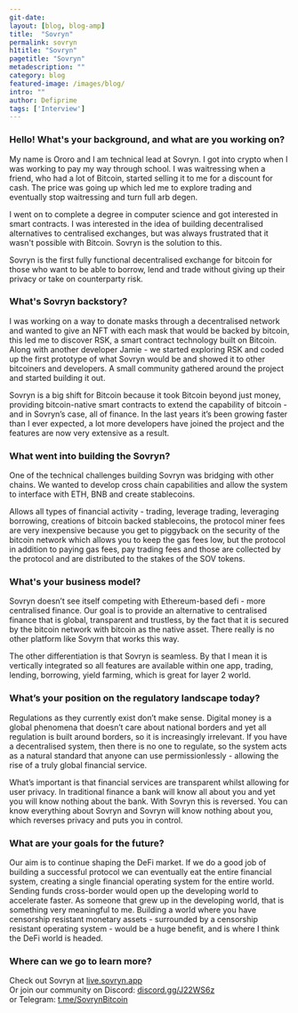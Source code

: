 ```yaml
---
git-date:
layout: [blog, blog-amp]
title:  "Sovryn"
permalink: sovryn
h1title: "Sovryn"
pagetitle: "Sovryn"
metadescription: ""
category: blog
featured-image: /images/blog/
intro: ""
author: Defiprime
tags: ['Interview']
---
```


### Hello! What's your background, and what are you working on?

My name is Ororo and I am technical lead at Sovryn. I got into crypto when I was working to pay my way through school. I was waitressing when a friend, who had a lot of Bitcoin, started selling it to me for a discount for cash. The price was going up which led me to explore trading and eventually stop waitressing and turn full arb degen.

I went on to complete a degree in computer science and got interested in smart contracts. I was interested in the idea of building decentralised alternatives to centralised exchanges, but was always frustrated that it wasn't possible with Bitcoin. Sovryn is the solution to this. 

Sovryn is the first fully functional decentralised exchange for bitcoin for those who want to be able to borrow, lend and trade without giving up their privacy or take on counterparty risk.


### What's Sovryn backstory? 

I was working on a way to donate masks through a decentralised network and wanted to give an NFT with each mask that would be backed by bitcoin, this led me to discover RSK, a smart contract technology built on Bitcoin. Along with another developer Jamie - we started exploring RSK and coded up the first prototype of what Sovryn would be and showed it to other bitcoiners and developers. A small community gathered around the project and started building it out.

Sovryn is a big shift for Bitcoin because it took Bitcoin beyond just money, providing bitcoin-native smart contracts to extend the capability of bitcoin  - and in Sovryn’s case, all of finance. In the last years it’s been growing faster than I ever expected, a lot more developers have joined the project and the features are now very extensive as a result. 



### What went into building the Sovryn?

One of the technical challenges building Sovryn was bridging with other chains. We wanted to develop cross chain capabilities and allow the system to interface with ETH, BNB and create stablecoins.

Allows all types of financial activity - trading, leverage trading, leveraging borrowing, creations of bitcoin backed stablecoins, the protocol miner fees are very inexpensive because you get to piggyback on the security of the bitcoin network which allows you to keep the gas fees low, but the protocol in addition to paying gas fees, pay trading fees and those are collected by the protocol and are distributed to the stakes of the SOV tokens.


### What's your business model?

Sovryn doesn’t see itself competing with Ethereum-based defi - more centralised finance. Our goal is to provide an alternative to centralised finance that is global, transparent and trustless, by the fact that it is secured by the bitcoin network with bitcoin as the native asset. There really is no other platform like Sovyrn that works this way.

The other differentiation is that Sovryn is seamless. By that I mean it is vertically integrated so all features are available within one app, trading, lending, borrowing, yield farming, which is great for layer 2 world.


### What’s your position on the regulatory landscape today?

Regulations as they currently exist don’t make sense. Digital money is a global phenomena that doesn’t care about national borders and yet all regulation is built around borders, so it is increasingly irrelevant. If you have a decentralised system, then there is no one to regulate, so the system acts as a natural standard that anyone can use permissionlessly - allowing the rise of a truly global financial service. 

What’s important is that financial services are transparent whilst allowing for user privacy. In traditional finance a bank will know all about you and yet you will know nothing about the bank. With Sovryn this is reversed. You can know everything about Sovryn and Sovryn will  know nothing about you,  which reverses privacy and puts you in control.


### What are your goals for the future?

Our aim is to continue shaping the DeFi market. If we do a good job of building a successful protocol we can eventually eat the entire financial system, creating a single financial operating system for the entire world. Sending funds cross-border would open up the developing world to accelerate faster. As someone that grew up in the developing world, that is something very meaningful to me. Building a world where you have censorship resistant monetary assets - surrounded by a censorship resistant operating system - would be a huge benefit, and is where I think the DeFi world is headed.


### Where can we go to learn more?

Check out Sovryn at [live.sovryn.app](https://live.sovryn.app) \
Or join our community on Discord: [discord.gg/J22WS6z](https://discord.gg/J22WS6z) \
or Telegram: [t.me/SovrynBitcoin](https://t.me/SovrynBitcoin)
